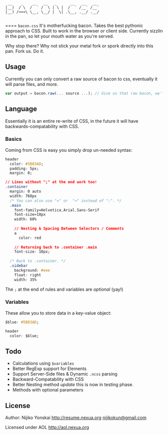 ``` 
 __    _    __   __   _      __   __   __  
|__)  / \  /  ` /  \ | \ |  /  ` /__` /__` 
|__) /≈≈≈\ \__, \__/ |  \| .\__, .__/ .__/ 
                                         
```
====
`bacon.css` It's motherfucking bacon. Takes the best pythonic approach to CSS. 
Built to work in the browser *or* client side. Currently sizzlin in the pan, so let your mouth water as you're served.

Why stop there? Why not stick your metal fork or spork directly into this pan. Fork us. Do it.

## Usage
Currently you can only convert a raw source of bacon to css, eventually it will parse files, and more.

``` js
var output = bacon.raw(... source ...); // Give us that raw bacon, we'll serve it up nice and hot.
```

## Language
Essentially it is an entire re-write of CSS, in the future it will have backwards-compatability with CSS.

### Basics
Coming from CSS is easy you simply drop un-needed syntax:

``` css
header
  color: #5B83AD;
  padding: 5px;
  margin: 0;

// Lines without ";" at the end work too!
.container
  margin: 0 auto
  width: 760px
  /* You can also use "=" or  "≈" instead of ":". */
  .main
    font-family=Helvetica,Arial,Sans-Serif
    font-size≈10px
    width: 60%
    
    // Nesting & Spacing Between Selectors / Comments
    a
      color: red
    
    // Returning back to .container .main
    font-size: 10px;
  
  /* Back to .container. */
  .sidebar
    background: #eee
    float: right
    width: 35%
```

The `;` at the end of rules and variables are *optional* (yay!)

### Variables
These allow you to store data in a key-value object:

``` css
$blue: #5B83AD;

header
  color: $blue;
```

## Todo
- Calculations using `$variables`
- Better RegExp support for Elements
- Support Server-Side files & Dynamic `.ncss` parsing
- Backward-Compatability with CSS
- Better Nesting method *update* this is now in testing phase.
- Methods with optional parameters

## License
Author: Nijiko Yonskai <http://resume.nexua.org> <nijikokun@gmail.com>

Licensed under AOL <http://aol.nexua.org>